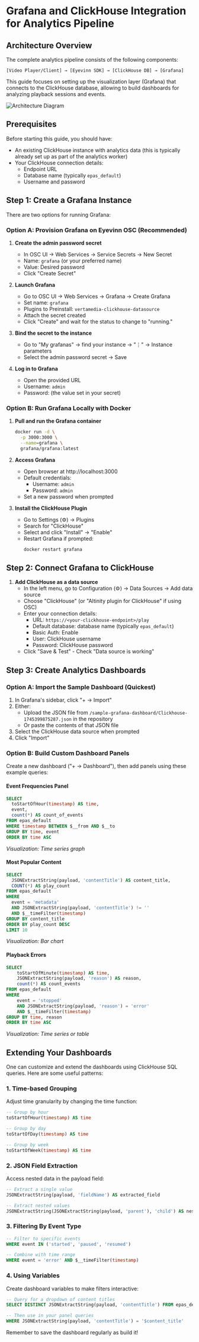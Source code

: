 # Grafana and ClickHouse Integration for Analytics Pipeline

## Architecture Overview

The complete analytics pipeline consists of the following components:

```
[Video Player/Client] → [Eyevinn SDK] → [ClickHouse DB] → [Grafana]
```

This guide focuses on setting up the visualization layer (Grafana) that connects to the ClickHouse database, allowing to build dashboards for analyzing playback sessions and events.

![Architecture Diagram](https://github.com/user-attachments/assets/placeholder/800/400)

## Prerequisites

Before starting this guide, you should have:
- An existing ClickHouse instance with analytics data (this is typically already set up as part of the analytics worker)
- Your ClickHouse connection details:
  - Endpoint URL
  - Database name (typically `epas_default`)
  - Username and password

## Step 1: Create a Grafana Instance

There are two options for running Grafana:

### Option A: Provision Grafana on Eyevinn OSC (Recommended)

1. **Create the admin password secret**
   - In OSC UI → Web Services → Service Secrets → New Secret
   - Name: `grafana` (or your preferred name)
   - Value: Desired password
   - Click "Create Secret"

2. **Launch Grafana**
   - Go to OSC UI → Web Services → Grafana → Create Grafana
   - Set name: `grafana` 
   - Plugins to Preinstall: `vertamedia-clickhouse-datasource`
   - Attach the secret created
   - Click "Create" and wait for the status to change to "running."

3. **Bind the secret to the instance**
   - Go to "My grafanas" → find your instance → "⋮" → Instance parameters
   - Select the admin password secret → Save

4. **Log in to Grafana**
   - Open the provided URL
   - Username: `admin`
   - Password: (the value set in your secret)

### Option B: Run Grafana Locally with Docker

1. **Pull and run the Grafana container**
   ```bash
   docker run -d \
     -p 3000:3000 \
     --name=grafana \
     grafana/grafana:latest
   ```

2. **Access Grafana**
   - Open browser at http://localhost:3000
   - Default credentials:
     - Username: `admin`
     - Password: `admin`
   - Set a new password when prompted

3. **Install the ClickHouse Plugin**
   - Go to Settings (⚙️) → Plugins
   - Search for "ClickHouse"
   - Select and click "Install" → "Enable"
   - Restart Grafana if prompted:
     ```bash
     docker restart grafana
     ```

## Step 2: Connect Grafana to ClickHouse

1. **Add ClickHouse as a data source**
   - In the left menu, go to Configuration (⚙️) → Data Sources → Add data source
   - Choose "ClickHouse" (or "Altinity plugin for ClickHouse" if using OSC)
   - Enter your connection details:
     - URL: `https://<your-clickhouse-endpoint>/play`
     - Default database: database name (typically `epas_default`)
     - Basic Auth: Enable
     - User: ClickHouse username
     - Password: ClickHouse password
   - Click "Save & Test" - Check "Data source is working"

## Step 3: Create Analytics Dashboards

### Option A: Import the Sample Dashboard (Quickest)

1. In Grafana's sidebar, click "+ → Import"
2. Either:
   - Upload the JSON file from `/sample-grafana-dashboard/Clickhouse-1745399875287.json` in the repository
   - Or paste the contents of that JSON file
3. Select the ClickHouse data source when prompted
4. Click "Import"

### Option B: Build Custom Dashboard Panels

Create a new dashboard ("+ → Dashboard"), then add panels using these example queries:

#### Event Frequencies Panel

```sql
SELECT
  toStartOfHour(timestamp) AS time,
  event,
  count(*) AS count_of_events
FROM epas_default
WHERE timestamp BETWEEN $__from AND $__to
GROUP BY time, event
ORDER BY time ASC
```
*Visualization: Time series graph*

#### Most Popular Content

```sql
SELECT
  JSONExtractString(payload, 'contentTitle') AS content_title,
  COUNT(*) AS play_count
FROM epas_default
WHERE
  event = 'metadata'
  AND JSONExtractString(payload, 'contentTitle') != ''
  AND $__timeFilter(timestamp)
GROUP BY content_title
ORDER BY play_count DESC
LIMIT 10
```
*Visualization: Bar chart*

#### Playback Errors

```sql
SELECT
    toStartOfMinute(timestamp) AS time,
    JSONExtractString(payload, 'reason') AS reason,
    count(*) AS count_events
FROM epas_default
WHERE
    event = 'stopped'
    AND JSONExtractString(payload, 'reason') = 'error'
    AND $__timeFilter(timestamp)
GROUP BY time, reason
ORDER BY time ASC
```
*Visualization: Time series or table*

## Extending Your Dashboards

One can customize and extend the dashboards using ClickHouse SQL queries. Here are some useful patterns:

### 1. Time-based Grouping

Adjust time granularity by changing the time function:
```sql
-- Group by hour
toStartOfHour(timestamp) AS time

-- Group by day
toStartOfDay(timestamp) AS time

-- Group by week
toStartOfWeek(timestamp) AS time
```

### 2. JSON Field Extraction

Access nested data in the payload field:
```sql
-- Extract a single value
JSONExtractString(payload, 'fieldName') AS extracted_field

-- Extract nested values
JSONExtractString(JSONExtractString(payload, 'parent'), 'child') AS nested_field
```

### 3. Filtering By Event Type

```sql
-- Filter to specific events
WHERE event IN ('started', 'paused', 'resumed')

-- Combine with time range
WHERE event = 'error' AND $__timeFilter(timestamp) 
```

### 4. Using Variables

Create dashboard variables to make filters interactive:
```sql
-- Query for a dropdown of content titles
SELECT DISTINCT JSONExtractString(payload, 'contentTitle') FROM epas_default WHERE event = 'metadata'

-- Then use in your panel queries
WHERE JSONExtractString(payload, 'contentTitle') = '$content_title'
```

Remember to save the dashboard regularly as build it!
